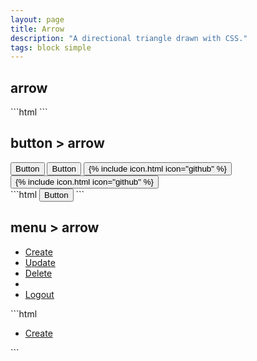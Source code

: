 ```yaml
---
layout: page
title: Arrow
description: "A directional triangle drawn with CSS."
tags: block simple
---
```


<div class="flag">
  <h2>arrow</h2>
</div>

<div class="demo grid grid_md">
  <div class="grid__item">
  <div class="demo__render">
    <span class="arrow"></span>
    <span class="arrow arrow_up"></span>
    <span class="arrow arrow_left"></span>
    <span class="arrow arrow_right"></span>
  </div>
  </div>
  <div class="grid__item">
  <div class="demo__code" markdown="1">
```html
<span class="arrow"></span>
<span class="arrow arrow_up"></span>
<span class="arrow arrow_left"></span>
<span class="arrow arrow_right"></span>
```
  </div>
  </div>
</div>

<div class="flag">
  <h2>button > arrow</h2>
</div>

<div class="demo grid grid_md">
  <div class="grid__item">
  <div class="demo__render">
    <div class="button-group button-group_wrap">
      <button class="button button_color_primary">
        <span>Button</span>
        <span class="arrow"></span>
      </button>
      <button class="button button_outline_dark">
        <span class="arrow arrow_up"></span>
        <span>Button</span>
      </button>
      <button class="button button_color_primary">
        {% include icon.html icon="github" %}
        <span class="arrow arrow_right"></span>
      </button>
      <button class="button button_outline_dark">
        <span class="arrow arrow_left"></span>
        {% include icon.html icon="github" %}
      </button>
    </div>
  </div>
  </div>
  <div class="grid__item size_6">
  <div class="demo__code" markdown="1">
```html
<button class="button">
  <span>Button</span>
  <span class="arrow"></span>
</button>
```
  </div>
  </div>
</div>

<div class="flag">
  <h2>menu > arrow</h2>
</div>

<div class="demo grid grid_md">
  <div class="grid__item">
  <div class="demo__render">
    <ul class="menu menu_wrap">
      <li class="menu__item">
        <a class="menu__link" href="#">
          <span>Create</span>
          <span class="arrow"></span>
        </a>
      </li>
      <li class="menu__item">
        <a class="menu__link is-active" href="#">
          <span class="arrow arrow_up"></span>
          <span>Update</span>
        </a>
      </li>
      <li class="menu__item">
        <a class="menu__link is-disabled" href="#">
          <span>Delete</span>
          <span class="arrow arrow_right"></span>
        </a>
      </li>
      <li class="menu__sep"></li>
      <li class="menu__item">
        <a class="menu__link" href="#">
          <span class="arrow arrow_left"></span>
          <span>Logout</span>
        </a>
      </li>
    </ul>
  </div>
  </div>
  <div class="grid__item size_6">
  <div class="demo__code" markdown="1">
```html
<ul class="menu">
  <li class="menu__item">
    <a class="menu__link" href="#">
      <span>Create</span>
      <span class="arrow"></span>
    </a>
  </li>
</ul>
```
  </div>
  </div>
</div>
